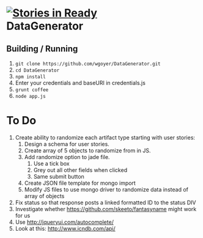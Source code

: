 [![Stories in Ready](https://badge.waffle.io/wgoyer/DataGenerator.png)](http://waffle.io/wgoyer/DataGenerator)  
DataGenerator
=============

Building / Running
------------------

1.  `git clone https://github.com/wgoyer/DataGenerator.git`
2.  `cd DataGenerator`
3.  `npm install`
4.  Enter your credentials and baseURI in credentials.js
5.  `grunt coffee`
6.  `node app.js`

To Do
=============

1.  Create ability to randomize each artifact type starting with user stories: 
	1.	Design a schema for user stories.
	2.  Create array of 5 objects to randomize from in JS.
	3.  Add randomize option to jade file.
		1.  Use a tick box
		2.  Grey out all other fields when clicked
		3.  Same submit button
	4.  Create JSON file template for mongo import
	5.  Modify JS files to use mongo driver to randomize data instead of array of objects
2.  Fix status so that response posts a linked formatted ID to the status DIV
3.  Investigate whether https://github.com/skeeto/fantasyname might work for us
4.  Use http://jqueryui.com/autocomplete/
5.  Look at this: http://www.icndb.com/api/
